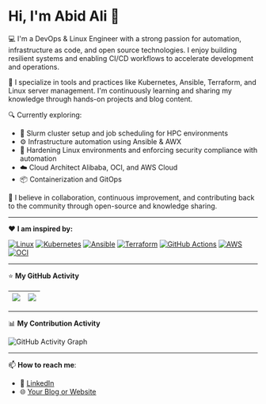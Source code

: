 # Hi, I'm Abid Ali 👋

💻 I'm a DevOps & Linux Engineer with a strong passion for automation, infrastructure as code, and open source technologies. I enjoy building resilient systems and enabling CI/CD workflows to accelerate development and operations.

🚀 I specialize in tools and practices like Kubernetes, Ansible, Terraform, and Linux server management. I'm continuously learning and sharing my knowledge through hands-on projects and blog content.

🔍 Currently exploring:
- 🔧 Slurm cluster setup and job scheduling for HPC environments
- ⚙️ Infrastructure automation using Ansible & AWX
- 🔐 Hardening Linux environments and enforcing security compliance with automation
- ☁️ Cloud Architect Alibaba, OCI, and AWS Cloud
- 📦 Containerization and GitOps

🙌 I believe in collaboration, continuous improvement, and contributing back to the community through open-source and knowledge sharing.

---

❤️ **I am inspired by:**

[![Linux](https://img.shields.io/badge/-Linux-333?logo=linux&logoColor=white)](https://www.redhat.com)
[![Kubernetes](https://img.shields.io/badge/-Kubernetes-326ce5?logo=kubernetes&logoColor=white)](https://kubernetes.io)
[![Ansible](https://img.shields.io/badge/-Ansible-ee0000?logo=ansible&logoColor=white)](https://www.redhat.com/en/ansible-collaborative?intcmp=7015Y000003t7aWQAQ)
[![Terraform](https://img.shields.io/badge/-Terraform-5c4ee5?logo=terraform&logoColor=white)](https://developer.hashicorp.com/terraform)
[![GitHub Actions](https://img.shields.io/badge/-GitHub%20Actions-2088ff?logo=github-actions&logoColor=white)](https://about.gitlab.com/)
[![AWS](https://img.shields.io/badge/-AWS-232f3e?logo=amazon-aws&logoColor=white)](https://aws.amazon.com)
[![OCI](https://img.shields.io/badge/-Oracle%20Cloud-f80000?logo=oracle&logoColor=white)](https://www.oracle.com/sa/cloud/)

---

⭐ **My GitHub Activity**

<!-- GitHub Stats Widgets -->
| <img align="center" src="https://github-readme-stats.vercel.app/api?username=abidbajwa951&show_icons=true&theme=radical" /> | <img align="center" src="https://github-readme-stats.vercel.app/api/top-langs/?username=abidbajwa951&layout=compact&theme=radical" /> |
| ------------- | ------------- |

<!-- Add other widgets like streaks or trophies if needed -->

---

📊 **My Contribution Activity**

![GitHub Activity Graph](https://github-readme-activity-graph.cyclic.app/graph?username=YOUR_GITHUB_USERNAME&theme=github-compact)


---
📫 **How to reach me**:
- 💼 [LinkedIn](https://www.linkedin.com/in/abidbajwa)
- 🌐 [Your Blog or Website](https://linuxride.com)

